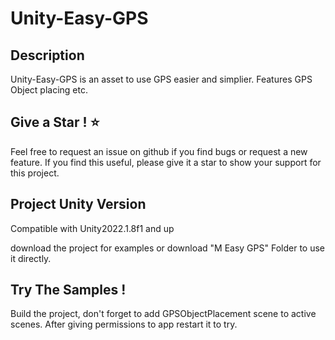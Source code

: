 # Unity-Easy-GPS

## Description
Unity-Easy-GPS is an asset to use GPS easier and simplier. Features GPS Object placing etc.

## Give a Star ! ⭐
Feel free to request an issue on github if you find bugs or request a new feature. 
If you find this useful, please give it a star to show your support for this project.

## Project Unity Version

Compatible with Unity2022.1.8f1 and up

download the project for examples or download "M Easy GPS" Folder to use it directly.

## Try The Samples !

Build the project, don't forget to add GPSObjectPlacement scene to active scenes. After giving permissions to app restart it to try.


